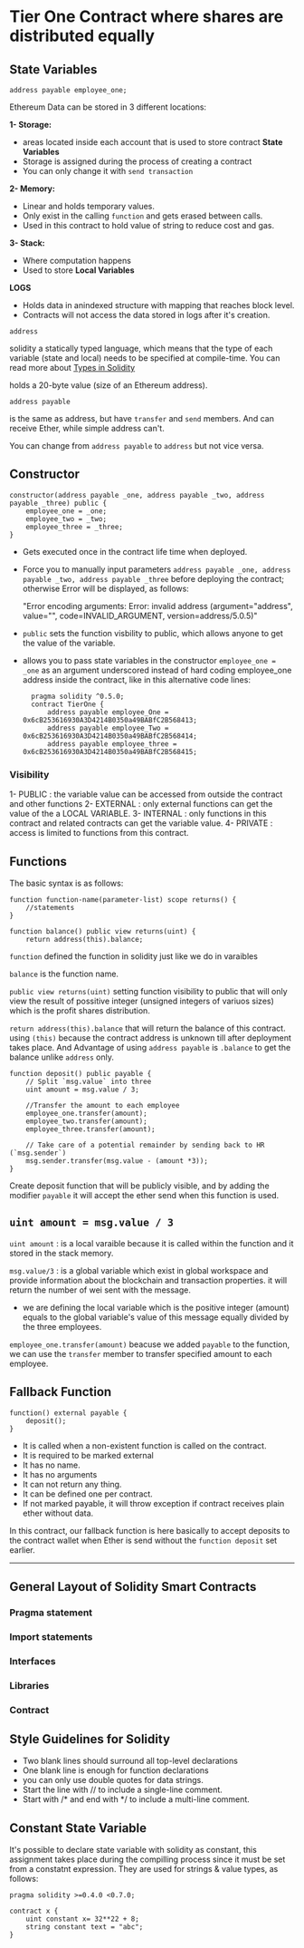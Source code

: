 # Tier One Contract where shares are distributed equally

## State Variables

    address payable employee_one;

Ethereum Data can be stored in 3 different locations:

**1- Storage:** 

* areas located inside each account that is used to store contract **State Variables**
* Storage is assigned during the process of creating a contract
* You can only change it with `send transaction`


**2- Memory:** 

* Linear and holds temporary values.
* Only exist in the calling `function` and gets erased between calls.
* Used in this contract to hold value of string to reduce cost and gas.

**3- Stack:** 

* Where computation happens
* Used to store **Local Variables**

**LOGS**

* Holds data in anindexed structure with mapping that reaches block level.
* Contracts will not access the data stored in logs after it's creation.

`address` 

solidity a statically typed language, which means that the type of each variable (state and local) needs to be specified at compile-time. You can read more about [Types in Solidity](https://docs.soliditylang.org/en/v0.4.24/types.html#:~:text=Solidity%20is%20a%20statically%20typed,combined%20to%20form%20complex%20types.)

holds a 20-byte value (size of an Ethereum address).

`address payable` 

is the same as address, but have `transfer` and `send` members. And can receive Ether, while simple address can't.

You can change from `address payable` to `address` but not vice versa.




## Constructor

    
    constructor(address payable _one, address payable _two, address payable _three) public {
        employee_one = _one;
        employee_two = _two;
        employee_three = _three;
    }

* Gets executed once in the contract life time when deployed.
* Force you to manually input parameters `address payable _one, address payable _two, address payable _three`  before deploying the contract; otherwise Error will be displayed, as follows:

    "Error encoding arguments: Error: invalid address (argument="address", value="", code=INVALID_ARGUMENT, version=address/5.0.5)"

* `public` sets the function visbility to public, which allows anyone to get the value of the variable.
* allows you to pass state variables in the constructor `employee_one = _one` as an argument underscored instead of hard coding employee_one address inside the contract, like in this alternative code lines:

        pragma solidity ^0.5.0;
        contract TierOne {
            address payable employee_One = 0x6cB253616930A3D4214B0350a49BABfC2B568413;
            address payable employee_Two = 0x6cB253616930A3D4214B0350a49BABfC2B568414;
            address payable employee_three = 0x6cB253616930A3D4214B0350a49BABfC2B568415;





### Visibility

1- PUBLIC : the variable value can be accessed from outside the contract and other functions
2- EXTERNAL : only external functions can get the value of the a LOCAL VARIABLE.
3- INTERNAL : only functions in this contract and related contracts can get the variable value.
4- PRIVATE : access is limited to functions from this contract.


## Functions

The basic syntax is as follows:

    function function-name(parameter-list) scope returns() {
        //statements
    }

    function balance() public view returns(uint) {
        return address(this).balance;


`function` defined the function in solidity just like we do in varaibles

`balance` is the function name.

`public view returns(uint)` setting function visibility to public that will only view the result of possitive integer (unsigned integers of variuos sizes) which is the profit shares distribution.

`return address(this).balance` that will return the balance of this contract. using `(this)` because the contract address is unknown till after deployment takes place. And Advantage of using `address payable` is `.balance` to get the balance unlike `address` only.


    function deposit() public payable {
        // Split `msg.value` into three
        uint amount = msg.value / 3; 

        //Transfer the amount to each employee
        employee_one.transfer(amount);
        employee_two.transfer(amount); 
        employee_three.transfer(amount);

        // Take care of a potential remainder by sending back to HR (`msg.sender`)
        msg.sender.transfer(msg.value - (amount *3));
    }

Create deposit function that will be publicly visible, and by adding the modifier `payable` it will accept the ether send when this function is used.

## `uint amount = msg.value / 3`


`uint amount` : is a local varaible because it is called within the function and it stored in the stack memory.

`msg.value/3` : is a global variable which exist in global workspace and provide information about the blockchain and transaction properties. it will return the number of wei sent with the message.

* we are defining the local variable which is the positive integer (amount) equals to the global variable's value of this message equally divided by the three employees.

`employee_one.transfer(amount)` beacuse we added `payable` to the function, we can use the `transfer` member to transfer specified amount to each employee.


## Fallback Function

    function() external payable {
        deposit();
    }

* It is called when a non-existent function is called on the contract.
* It is required to be marked external
* It has no name.
* It has no arguments
* It can not return any thing.
* It can be defined one per contract.
* If not marked payable, it will throw exception if contract receives plain ether without data.

In this contract, our fallback function is here basically to accept deposits to the contract wallet when Ether is send without the `function deposit` set earlier.

-------------------------
## General Layout of Solidity Smart Contracts

###  Pragma statement
###  Import statements
###  Interfaces
###  Libraries
###  Contract


## Style Guidelines for Solidity

* Two blank lines should surround all top-level declarations
* One blank line is enough for function declarations
* you can only use double quotes for data strings.
* Start the line with // to include a single-line comment.
* Start with /* and end with */ to include a multi-line comment.

## Constant State Variable
It's possible to declare state variable with solidity as constant, this assignment takes place during the compilling process since it must be set from a constatnt expression. They are used for strings & value types, as follows:

    pragma solidity >=0.4.0 <0.7.0;

    contract x {
        uint constant x= 32**22 + 8;
        string constant text = "abc";
    }





